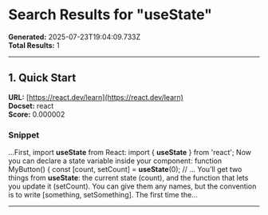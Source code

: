 # Search Results for "useState"

**Generated:** 2025-07-23T19:04:09.733Z  
**Total Results:** 1  

---

## 1. Quick Start

**URL:** [https://react.dev/learn](https://react.dev/learn)  
**Docset:** react  
**Score:** 0.000002  

### Snippet

...First, import **useState** from React: import { **useState** } from 'react'; Now you can declare a state variable inside your component: function MyButton() { const [count, setCount] = **useState**(0); // ... You’ll get two things from **useState**: the current state (count), and the function that lets you update it (setCount). You can give them any names, but the convention is to write [something, setSomething]. The first time the...

---

